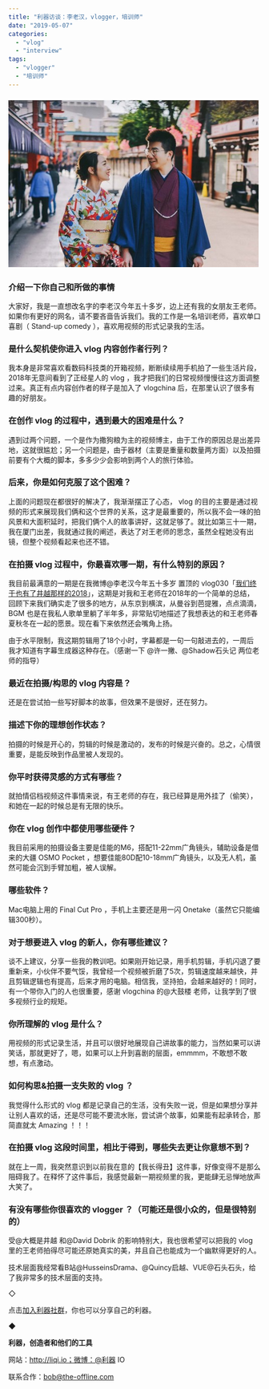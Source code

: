 ```yaml
---
title: "利器访谈：李老汉，vlogger，培训师"
date: "2019-05-07"
categories: 
  - "vlog"
  - "interview"
tags: 
  - "vlogger"
  - "培训师"
---
```


### ![李老汉头图](/images/01942-500x333.jpg)

### 介绍一下你自己和所做的事情

大家好，我是一直想改名字的李老汉今年五十多岁，边上还有我的女朋友王老师。如果你有更好的网名，请不要吝啬告诉我们。我的工作是一名培训老师，喜欢单口喜剧（ Stand-up comedy ），喜欢用视频的形式记录我的生活。

### 是什么契机使你进入 vlog 内容创作者行列？

我本身是非常喜欢看数码科技类的开箱视频，断断续续用手机拍了一些生活片段，2018年无意间看到了正经星人的 vlog ，我才把我们的日常视频慢慢往这方面调整过来。真正有点内容创作者的样子是加入了 vlogchina 后，在那里认识了很多有趣的好朋友。

### 在创作 vlog 的过程中，遇到最大的困难是什么？

遇到过两个问题，一个是作为撒狗粮为主的视频博主，由于工作的原因总是出差异地，这就很尴尬；另一个问题是，由于器材（主要是重量和数量两方面）以及拍摄前要有个大概的脚本，多多少少会影响到两个人的旅行体验。

### 后来，你是如何克服了这个困难？

上面的问题现在都很好的解决了，我渐渐摆正了心态， vlog 的目的主要是通过视频的形式来展现我们俩和这个世界的关系，这才是最重要的，所以我不会一味的拍风景和大面积延时，把我们俩个人的故事讲好，这就足够了。就比如第三十一期，我在厦门出差，我就通过我的阐述，表达了对王老师的思念，虽然全程她没有出镜，但整个视频看起来也还不错。

### 在拍摄 vlog 过程中，你最喜欢哪一期，有什么特别的原因？

我目前最满意的一期是在我微博@李老汉今年五十多岁 置顶的 vlog030「[我们终于也有了井越那样的2018](https://v.qq.com/x/page/d08572ldl0q.html)」，这期是对我和王老师在2018年的一个简单的总结，回顾下来我们确实走了很多的地方，从东京到横滨，从曼谷到芭提雅，点点滴滴，BGM 也是在我私人歌单里躺了半年多，非常贴切地描述了我想表达的和王老师春夏秋冬在一起的愿景。现在看下来依然还会嘴角上扬。

由于水平限制，我这期剪辑用了18个小时，字幕都是一句一句敲进去的，一周后我才知道有字幕生成器这种存在。（感谢一下 @许一撇、@Shadow石头记 两位老师的指导）

### 最近在拍摄/构思的 vlog 内容是？

还是在尝试拍一些写好脚本的故事，但效果不是很好，还在努力。

### 描述下你的理想创作状态？

拍摄的时候是开心的，剪辑的时候是激动的，发布的时候是兴奋的。总之，心情很重要，是能反映到作品里被人发现的。

### 你平时获得灵感的方式有哪些？

就拍情侣档视频这件事情来说，有王老师的存在，我已经算是用外挂了（偷笑），和她在一起的时候总是有无限的快乐。

### 你在 vlog 创作中都使用哪些硬件？

我目前采用的拍摄设备主要是佳能的M6，搭配11-22mm广角镜头，辅助设备是借来的大疆 OSMO Pocket ，想要佳能80D配10-18mm广角镜头，以及无人机，虽然可能会沉到手臂加粗，被人误解。

### 哪些软件？

Mac电脑上用的 Final Cut Pro ，手机上主要还是用一闪 Onetake（虽然它只能编辑300秒）。

### 对于想要进入 vlog 的新人，你有哪些建议？

谈不上建议，分享一些我的教训吧。如果刚开始记录，用手机剪辑，手机闪退了要重新来，小伙伴不要气馁，我曾经一个视频被折磨了5次，剪辑速度越来越快，并且剪辑逻辑也有提高，后来才用的电脑。相信我，坚持拍，会越来越好的！同时，有一个带你入门的人也很重要，感谢 vlogchina 的@大鼓楼 老师，让我学到了很多视频行业的规矩。

### 你所理解的 vlog 是什么？

用视频的形式记录生活，并且可以很好地展现自己讲故事的能力，当然如果可以讲笑话，那就更好了，嗯，如果可以上升到喜剧的层面，emmmm，不敢想不敢想，有点激动。

### 如何构思&拍摄一支失败的 vlog ？

我觉得什么形式的 vlog 都是记录自己的生活，没有失败一说，但是如果想分享并让别人喜欢的话，还是尽可能不要流水账，尝试讲个故事，如果能有起承转合，那简直就太 Amazing ！！！

### 在拍摄 vlog 这段时间里，相比于得到，哪些失去更让你意想不到？

就在上一周，我突然意识到以前我在意的【我长得丑】这件事，好像变得不是那么阻碍我了。在释怀了这件事后，我感觉最新一期视频里的我，更能肆无忌惮地放声大笑了。

### 有没有哪些你很喜欢的 vlogger ？（可能还是很小众的，但是很特别的）

受@大概是井越 和@David Dobrik 的影响特别大，我也很希望可以把我的 vlog 里的王老师拍得尽可能还原她真实的美，并且自己也能成为一个幽默得更好的人。

技术层面我经常看B站@HusseinsDrama、@Quincy启越、VUE@石头石头，给了我非常多的技术层面的支持。

◇

点击[加入利器社群](https://mp.weixin.qq.com/s?__biz=MzA3NTgzNzU2NQ==&mid=400594784&idx=1&sn=a88b34faa7522206957d448d40ea0b31&scene=21#wechat_redirect)，你也可以分享自己的利器。

◆

**利器，创造者和他们的工具**

网站：http://liqi.io；微博：@利器 IO

联系合作：bob@the-offline.com
